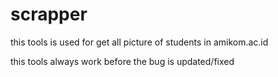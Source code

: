 # scrapper

this tools is used for get all picture of students in amikom.ac.id

this tools always work before the bug is updated/fixed

